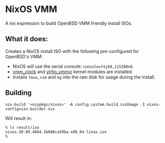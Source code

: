 # NixOS VMM

A nix expression to build OpenBSD VMM friendly install ISOs.

## What it does:

Creates a NixOS install ISO with the following pre-configured for OpenBSD's
VMM:

- NixOS will use the serial console: `console=ttyS0,115200n8`.
- [vmm_clock](https://github.com/voutilad/vmm_clock) and [virtio_vmmci](https://github.com/voutilad/virtio_vmmci) kernel modules are installed.
- Installs `tmux`, `vim` and `mg` into the ram disk for usage during the
  install.

## Building

```
nix-build '<nixpkgs/nixos>' -A config.system.build.isoImage -I nixos-config=iso-builder.nix
```

Will result in:

```
% ls result/iso
nixos-20.09.4064.1b688ca59ba-x86_64-linux.iso
%
```
